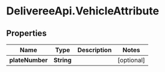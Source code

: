 # DelivereeApi.VehicleAttribute

## Properties

| Name            | Type       | Description | Notes      |
| --------------- | ---------- | ----------- | ---------- |
| **plateNumber** | **String** |             | [optional] |
